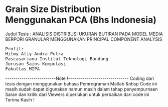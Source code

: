 # Grain Size Distribution Menggunakan PCA (Bhs Indonesia)
Judul Tesis : ANALISIS DISTRIBUSI UKURAN BUTIRAN PADA MODEL MEDIA BERPORI GRANULAR MENGGUNAKAN PRINCIPAL COMPONENT ANALYSIS
<pre>
Profil:
Hilmy Aliy Andra Putra
Pascasarjana Institut Teknologi Bandung
Jurusan Sains Komputasi
Fakultas MIPA
</pre>

-------------------------Note !------------------------------
Coding dari tesis dengan menggunakan bahasa Pemrograman Matlab &nbsp
Code ini masih sudah dapat digunakan namun masih dalam tahap penyempurnaan
Saran dan kritik dari Viewers diperlukan untuk perbaikan dari code ini
Terima Kasih !

